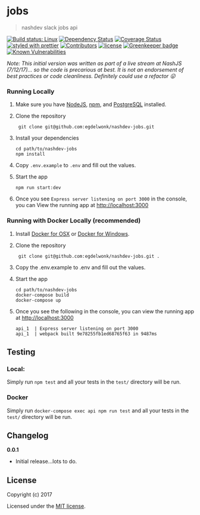 # jobs

> nashdev slack jobs api

[![Build status: Linux](https://img.shields.io/travis/egdelwonk/nashdev-jobs.svg?style=flat-square)](https://travis-ci.org/egdelwonk/nashdev-jobs)
[![Dependency Status](https://david-dm.org/egdelwonk/nashdev-jobs.svg?style=flat-square)](https://david-dm.org/egdelwonk/nashdev-jobs)
[![Coverage Status](https://img.shields.io/coveralls/egdelwonk/nashdev-jobs/master.svg?style=flat-square)](https://coveralls.io/github/egdelwonk/nashdev-jobs?branch=master)
[![styled with prettier](https://img.shields.io/badge/styled_with-prettier-ff69b4.svg)](https://github.com/prettier/prettier)
[![Contributors](https://img.shields.io/github/contributors/egdelwonk/nashdev-jobs.svg)](https://github.com/egdelwonk/nashdev-jobs/graphs/contributors)
[![license](https://img.shields.io/github/license/egdelwonk/nashdev-jobs.svg)](https://github.com/egdelwonk/nashdev-jobs/blob/master/LICENSE)
[![Greenkeeper badge](https://badges.greenkeeper.io/egdelwonk/nashdev-jobs.svg)](https://greenkeeper.io/)
[![Known Vulnerabilities](https://snyk.io/test/github/egdelwonk/nashdev-jobs/badge.svg)](https://snyk.io/test/github/egdelwonk/nashdev-jobs)

_Note: This initial version was written as part of a live stream at NashJS (7/12/17)... so the code is precarious at best. It is not an endorsement of best practices or code cleanliness. Definitely could use a refactor :stuck_out_tongue:_

### Running Locally

1. Make sure you have [NodeJS](https://nodejs.org/), [npm](https://www.npmjs.com/), and [PostgreSQL](https://www.postgresql.org) installed.

2. Clone the repository
   ```
    git clone git@github.com:egdelwonk/nashdev-jobs.git
   ```
3. Install your dependencies
   ```
   cd path/to/nashdev-jobs
   npm install
   ```
4. Copy `.env.example` to `.env` and fill out the values.

5. Start the app

   ```
   npm run start:dev
   ```

6. Once you see `Express server listening on port 3000` in the console, you can View the running app at [http://localhost:3000](http://localhost:3000)

### Running with Docker Locally (recommended)

1. Install [Docker for OSX](https://docs.docker.com/docker-for-mac/) or [Docker for Windows](https://docs.docker.com/docker-for-windows/).
2. Clone the repository

   ```
    git clone git@github.com:egdelwonk/nashdev-jobs.git .
   ```

3. Copy the .env.example to .env and fill out the values.

4. Start the app

   ```
   cd path/to/nashdev-jobs
   docker-compose build
   docker-compose up
   ```

5. Once you see the following in the console, you can view the running app at [http://localhost:3000](http://localhost:3000)

   ```
   api_1  | Express server listening on port 3000
   api_1  | webpack built 9e78255fb1ed68765f63 in 9487ms
   ```

## Testing

### Local:

Simply run `npm test` and all your tests in the `test/` directory will be run.

### Docker

Simply run `docker-compose exec api npm run test` and all your tests in the `test/` directory will be run.

## Changelog

**0.0.1**

* Initial release...lots to do.

## License

Copyright (c) 2017

Licensed under the [MIT license](LICENSE).

